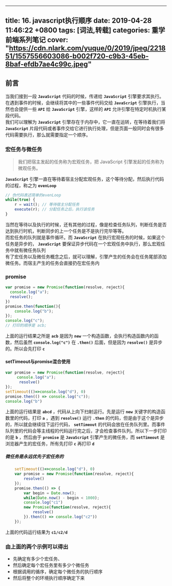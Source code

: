 
---
title: 16. javascript执行顺序
date: 2019-04-28 11:46:22 +0800
tags: [词法,转载]
categories: 重学前端系列笔记
cover: "https://cdn.nlark.com/yuque/0/2019/jpeg/221851/1557556603086-b002f720-c9b3-45eb-8baf-efdb7ae4c99c.jpeg"
---
<a name="UTtjo"></a>
## 前言
当我们接到一段 **`JavaScript`** 代码的时候，传递给 **`JavaScript`** 引擎要求其执行。在遇到事件的时候，会继续将其中的一些事件代码交给 **`JavaScript`** 引擎执行，当然也会提供一些 **`API`** 给 **`JavaScript`** 引擎，这样的 **`API`** 允许引擎在特定时机执行某段代码。<br />我们可以理解为 **`JavaScript`** 引擎存在于内存中，它一直在运转，在等待着我们将 **`JavaScript`** 片段代码或者事件交给它进行执行处理，但是页面一般同时会有很多代码需要执行，那么就需要指定一个顺序。
<a name="V4h8r"></a>
### 宏任务与微任务
> 我们把宿主发起的任务称为宏观任务，把 JavaScript 引擎发起的任务称为微观任务。

**`JavaScript`** 引擎一直在等待着宿主分配宏观任务，这个等待分配，然后执行代码的过程，称之为 **`evenLoop`** 
```javascript
// 伪代码表述简单的evenLoop
while(true) {
    r = wait(); // 等待宿主分配任务 
    execute(r); // 分配任务之后，执行该任务
}
```
当然在等待以及执行的时候，还有其他的过程，像是检查任务队列，判断任务是否达到执行时机，判断同步的上一个任务是不是执行完毕等等。<br />而宏任务的队列就是事件循环。而 **`JavaScript`** 在执行宏观任务的时候，如果这个任务是异步的， **`JavaScript`** 要保证异步代码在一个宏观任务中执行，那么宏观任务中就有微任务队列<br />有了宏任务以及微任务概念之后，就可以理解，引擎产生的任务会在任务尾部添加微任务。而宿主产生的任务会直接扔在宏任务内
<a name="SF2yN"></a>
### promise
```javascript
var promise = new Promise(function(resolve, reject){
  console.log("a");
  resolve();
})
promise.then(function(){
	console.log("b");
});
console.log("c");
// 打印的顺序是 acb;
```
上面的运行结果之所是 **`acb`** 是因为 **`new`** 一个构造函数，会执行构造函数内的函数，然后虽然 **`console.log("c")`** 在 **`.then()`** 后面，但是因为 **`resolve()`** 是异步的。所以会先打印 **`c`** 

<a name="W2RMM"></a>
#### setTimeout与promise混合使用
```javascript
var promise = new Promise(function(resolve, reject){
     console.log("a");
      resolve()
});
setTimeout(()=>console.log("d"), 0)
promise.then(() => console.log("c"));
console.log("b")
```
上面的运行结果是 **`abcd`** ，代码从上向下扫射运行。先是运行 **`new`** 关键字的构造函数里的代码，打印 **`a`** ，遇到 **`resolve()`** 运行 **`.then`** 的代码，但是由于这个是异步的，所以就会继续往下运行代码， **`setTimeout`** 的代码会放在任务队列里。而事件队列里的代码会等主线程的代码运行完之后，才会检查事件队列。所以下一步打印的是 **`b`** ，然后由于 **`promise`** 是 **`JavaScript`** 引擎产生的微任务，而 **`setTimeout`** 是浏览器产生的宏任务，所有先打印 **`c`** 再打印 **`d`** 
<a name="ef8my"></a>
##### 微任务是永远优先于宏任务的
```javascript
    setTimeout(()=>console.log("d"), 0)
    var promise = new Promise(function(resolve, reject){
        resolve()
    });
    promise.then(() => { 
        var begin = Date.now();
        while(Date.now() - begin < 1000);
        console.log("c1") 
        new Promise(function(resolve, reject){
            resolve()
        }).then(() => console.log("c2"))
    });
```
上面的代码运行结果为 **`c1/c2/d`** 
<a name="GzHcm"></a>
### 由上面的两个示例可以得出

- 先确定有多少个宏任务、
- 然后确定每个宏任务里有多少个微任务
- 根据调用的循序，确定每个微任务的执行顺序
- 然后将整个的环境执行顺序确定下来

